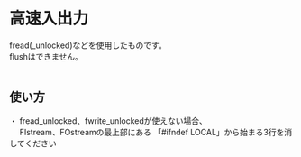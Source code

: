 # 高速入出力
fread(_unlocked)などを使用したものです。  
flushはできません。  
<br>
## 使い方
・ fread_unlocked、fwrite_unlockedが使えない場合、  
　 FIstream、FOstreamの最上部にある 「#ifndef LOCAL」から始まる3行を消してください
